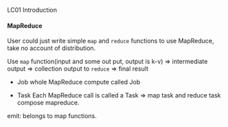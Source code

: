 LC01 Introduction

#### MapReduce

User could just write simple `map` and `reduce` functions to use MapReduce, take no account of distribution.

Use `map` function(input and some out put, output is k-v) => intermediate output => collection output to `reduce` => final result

- Job
    whole MapReduce compute called Job
    
- Task
    Each MapReduce call is called a Task => map task and reduce task compose mapreduce.

emit: belongs to map functions.
